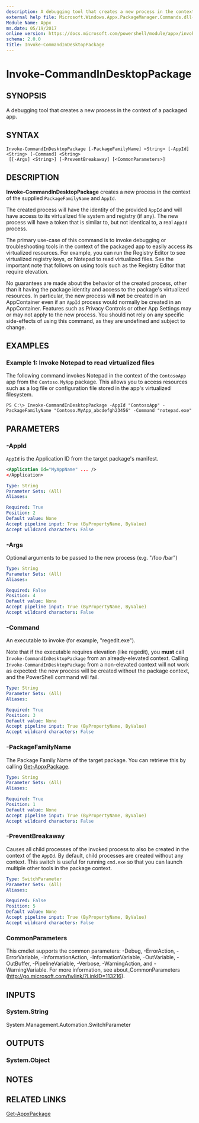 ```yaml
---
description: A debugging tool that creates a new process in the context of a packaged app.
external help file: Microsoft.Windows.Appx.PackageManager.Commands.dll-Help.xml
Module Name: Appx
ms.date: 05/19/2017
online version: https://docs.microsoft.com/powershell/module/appx/invoke-commandindesktoppackage?view=windowsserver2022-ps&wt.mc_id=ps-gethelp
schema: 2.0.0
title: Invoke-CommandInDesktopPackage
---
```


# Invoke-CommandInDesktopPackage

## SYNOPSIS
A debugging tool that creates a new process in the context of a packaged app.

## SYNTAX

```
Invoke-CommandInDesktopPackage [-PackageFamilyName] <String> [-AppId] <String> [-Command] <String>
 [[-Args] <String>] [-PreventBreakaway] [<CommonParameters>]
```

## DESCRIPTION
**Invoke-CommandInDesktopPackage** creates a new process in the context of the supplied `PackageFamilyName` and `AppId`. 

The created process will have the identity of the provided `AppId` and will have access to its virtualized file system and registry (if any). The new process will have a token that is similar to, but not identical to, a real `AppId` process. 

The primary use-case of this command is to invoke debugging or troubleshooting tools in the context of the packaged app to easily access its virtualized resources. For example, you can run the Registry Editor to see virtualized registry keys, or Notepad to read virtualized files. See the important note that follows on using tools such as the Registry Editor that require elevation. 

No guarantees are made about the behavior of the created process, other than it having the package identity and access to the package's virtualized resources. In particular, the new process will **not** be created in an AppContainer even if an `AppId` process would normally be created in an AppContainer. Features such as Privacy Controls or other App Settings may or may not apply to the new process. You should not rely on any specific side-effects of using this command, as they are undefined and subject to change.

## EXAMPLES

### Example 1: Invoke Notepad to read virtualized files

The following command invokes Notepad in the context of the `ContosoApp` app from the `Contoso.MyApp` package. This allows you to access resources such as a log file or configuration file stored in the app's virtualized filesystem.

```
PS C:\> Invoke-CommandInDesktopPackage -AppId "ContosoApp" -PackageFamilyName "Contoso.MyApp_abcdefgh23456" -Command "notepad.exe"
```



## PARAMETERS

### -AppId
`AppId` is the Application ID from the target package's manifest. 

```XML
<Application Id="MyAppName" ... />
</Application>
```

```yaml
Type: String
Parameter Sets: (All)
Aliases:

Required: True
Position: 2
Default value: None
Accept pipeline input: True (ByPropertyName, ByValue)
Accept wildcard characters: False
```

### -Args
Optional arguments to be passed to the new process (e.g. "/foo /bar")

```yaml
Type: String
Parameter Sets: (All)
Aliases:

Required: False
Position: 4
Default value: None
Accept pipeline input: True (ByPropertyName, ByValue)
Accept wildcard characters: False
```

### -Command
An executable to invoke (for example, "regedit.exe").

Note that if the executable requires elevation (like regedit), you **must** call `Invoke-CommandInDesktopPackage` from an already-elevated context. Calling `Invoke-CommandInDesktopPackage` from a non-elevated context will not work as expected: the new process will be created without the package context, and the PowerShell command will fail.

```yaml
Type: String
Parameter Sets: (All)
Aliases:

Required: True
Position: 3
Default value: None
Accept pipeline input: True (ByPropertyName, ByValue)
Accept wildcard characters: False
```

### -PackageFamilyName
The Package Family Name of the target package. You can retrieve this by calling [Get-AppxPackage](./Get-AppxPackage.md).

```yaml
Type: String
Parameter Sets: (All)
Aliases:

Required: True
Position: 1
Default value: None
Accept pipeline input: True (ByPropertyName, ByValue)
Accept wildcard characters: False
```

### -PreventBreakaway
Causes all child processes of the invoked process to also be created in the context of the `AppId`. By default, child processes are created without any context. This switch is useful for running `cmd.exe` so that you can launch multiple other tools in the package context.

```yaml
Type: SwitchParameter
Parameter Sets: (All)
Aliases:

Required: False
Position: 5
Default value: None
Accept pipeline input: True (ByPropertyName, ByValue)
Accept wildcard characters: False
```

### CommonParameters
This cmdlet supports the common parameters: -Debug, -ErrorAction, -ErrorVariable, -InformationAction, -InformationVariable, -OutVariable, -OutBuffer, -PipelineVariable, -Verbose, -WarningAction, and -WarningVariable. For more information, see about_CommonParameters (http://go.microsoft.com/fwlink/?LinkID=113216).

## INPUTS

### System.String
System.Management.Automation.SwitchParameter

## OUTPUTS

### System.Object

## NOTES

## RELATED LINKS

[Get-AppxPackage](./Get-AppxPackage.md)

